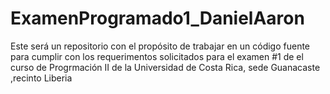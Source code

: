 # ExamenProgramado1_DanielAaron
Este será un repositorio con el propósito de trabajar en un código fuente para cumplir con los requerimentos solicitados para el examen #1 de el curso de Progrmación II de la Universidad de Costa Rica, sede Guanacaste ,recinto Liberia


